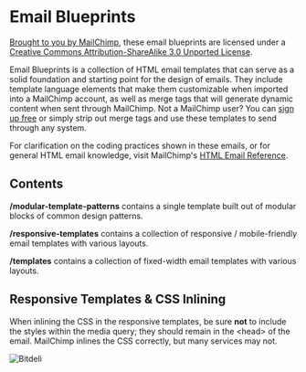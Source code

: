 Email Blueprints
================

[Brought to you by MailChimp](http://www.mailchimp.com/), these email blueprints are licensed under a [Creative Commons Attribution-ShareAlike 3.0 Unported License](http://creativecommons.org/licenses/by-sa/3.0/).

Email Blueprints is a collection of HTML email templates that can serve as a solid foundation and starting point for the design of emails. They include template language elements that make them customizable when imported into a MailChimp account, as well as merge tags that will generate dynamic content when sent through MailChimp. Not a MailChimp user? You can [sign up free](http://www.mailchimp.com/signup) or simply strip out merge tags and use these templates to send through any system.

For clarification on the coding practices shown in these emails, or for general HTML email knowledge, visit MailChimp's [HTML Email Reference](http://templates.mailchimp.com).

Contents
--------

**/modular-template-patterns** contains a single template built out of modular blocks of common design patterns.

**/responsive-templates** contains a collection of responsive / mobile-friendly email templates with various layouts.

**/templates** contains a collection of fixed-width email templates with various layouts.

Responsive Templates & CSS Inlining
-----------------------------------

When inlining the CSS in the responsive templates, be sure **not** to include the styles within the media query; they should remain in the &lt;head&gt; of the email. MailChimp inlines the CSS correctly, but many services may not.

![Bitdeli](https://d2weczhvl823v0.cloudfront.net/mailchimp/Email-Blueprints/trend.png)
